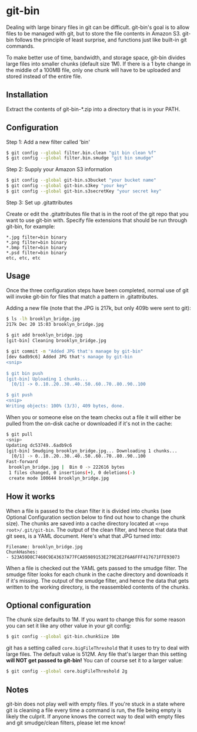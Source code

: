 # git-bin

Dealing with large binary files in git can be difficult. git-bin's goal is to allow files to be managed with git, but to store the file contents in Amazon S3. git-bin follows the principle of least surprise, and functions just like built-in git commands.

To make better use of time, bandwidth, and storage space, git-bin divides large files into smaller chunks (default size 1M). If there is a 1 byte change in the middle of a 100MB file, only one chunk will have to be uploaded and stored instead of the entire file.


## Installation

Extract the contents of git-bin-*.zip into a directory that is in your PATH. 


## Configuration

Step 1: Add a new filter called 'bin'

```bash
$ git config --global filter.bin.clean "git bin clean %f"
$ git config --global filter.bin.smudge "git bin smudge"
```

Step 2: Supply your Amazon S3 information

```bash
$ git config --global git-bin.s3bucket "your bucket name"
$ git config --global git-bin.s3key "your key"
$ git config --global git-bin.s3secretKey "your secret key"
```

Step 3: Set up .gitattributes

Create or edit the .gitattributes file that is in the root of the git repo that you want to use git-bin with. Specify file extensions that should be run through git-bin, for example:

```
*.jpg filter=bin binary
*.png filter=bin binary
*.bmp filter=bin binary
*.psd filter=bin binary
etc, etc, etc
```


## Usage

Once the three configuration steps have been completed, normal use of git will invoke git-bin for files that match a pattern in .gitattributes.

Adding a new file (note that the JPG is 217k, but only 409b were sent to git):

```bash
$ ls -lh brooklyn_bridge.jpg
217k Dec 20 15:03 brooklyn_bridge.jpg
 
$ git add brooklyn_bridge.jpg
[git-bin] Cleaning brooklyn_bridge.jpg

$ git commit -m "Added JPG that's manage by git-bin"
[dev 6adb9c6] Added JPG that's manage by git-bin
<snip>
 
$ git bin push
[git-bin] Uploading 1 chunks...
  [0/1] -> 0..10..20..30..40..50..60..70..80..90..100

$ git push
<snip>
Writing objects: 100% (3/3), 409 bytes, done.
```

When you or someone else on the team checks out a file it will either be pulled from the on-disk cache or downloaded if it's not in the cache:

```bash
$ git pull
<snip>
Updating dc53749..6adb9c6
[git-bin] Smudging brooklyn_bridge.jpg... Downloading 1 chunks...
  [0/1] -> 0..10..20..30..40..50..60..70..80..90..100
Fast-forward
 brooklyn_bridge.jpg |  Bin 0 -> 222616 bytes
 1 files changed, 0 insertions(+), 0 deletions(-)
 create mode 100644 brooklyn_bridge.jpg
```


## How it works

When a file is passed to the clean filter it is divided into chunks (see Optional Configuration section below to find out how to change the chunk size). The chunks are saved into a cache directory located at `<repo root>/.git/git-bin`. The output of the clean filter, and hence that data that git sees, is a YAML document. Here's what that JPG turned into:

```
Filename: brooklyn_bridge.jpg
ChunkHashes:
- 523A59D8C7460C9E43637A77FCA05989153E279E2E2F6A6FFF417671FFE93073
```

When a file is checked out the YAML gets passed to the smudge filter. The smudge filter looks for each chunk in the cache directory and downloads it if it's missing. The output of the smudge filter, and hence the data that gets written to the working directory, is the reassembled contents of the chunks.


## Optional configuration

The chunk size defaults to 1M. If you want to change this for some reason you can set it like any other value in your git config:

```bash
$ git config --global git-bin.chunkSize 10m
```

git has a setting called `core.bigFileThreshold` that it uses to try to deal with large files. The default value is 512M. Any file that's larger than this setting **will NOT get passed to git-bin!** You can of course set it to a larger value:

```bash
$ git config --global core.bigFileThreshold 2g
```


## Notes

git-bin does not play well with empty files. If you're stuck in a state where git is cleaning a file every time a command is run, the file being empty is likely the culprit. If anyone knows the correct way to deal with empty files and git smudge/clean filters, please let me know!
